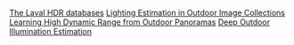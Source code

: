 [The Laval HDR databases](http://www.hdrdb.com/)
[Lighting Estimation in Outdoor Image Collections](https://ieeexplore.ieee.org/abstract/document/7035818)
[Learning High Dynamic Range from Outdoor Panoramas](http://vision.gel.ulaval.ca/~jflalonde/projects/learningHDR/index.html)
[Deep Outdoor Illumination Estimation](http://openaccess.thecvf.com/content_cvpr_2017/html/Hold-Geoffroy_Deep_Outdoor_Illumination_CVPR_2017_paper.html)